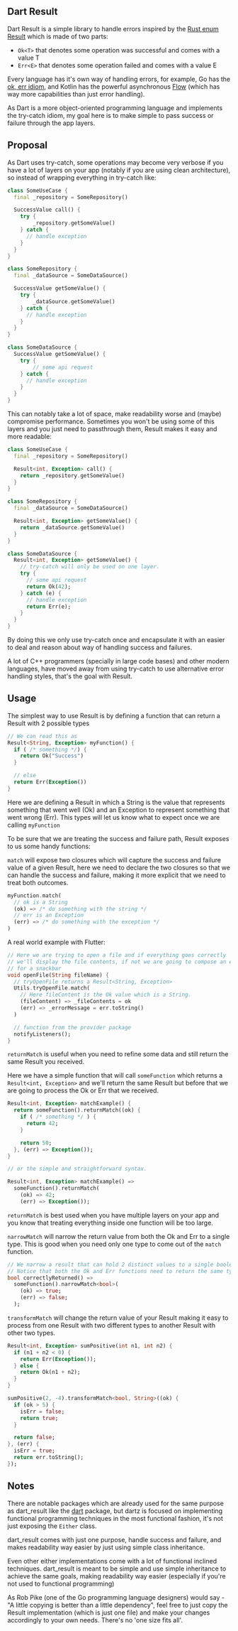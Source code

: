 ## Dart Result
Dart Result is a simple library to handle errors inspired by the [Rust enum Result](https://doc.rust-lang.org/std/result/) which is made of two parts:
- `Ok<T>` that denotes some operation was successful and comes with a value T
- `Err<E>` that denotes some operation failed and comes with a value E

Every language has it's own way of handling errors, for example, Go has the [ok, err idiom](https://go.dev/blog/error-handling-and-go), and Kotlin has the powerful asynchronous [Flow](https://kotlinlang.org/docs/flow.html#transparent-catch) (which has way more capabilities than just error handling).

As Dart is a more object-oriented programming language and implements the try-catch idiom, my goal here is to make simple to pass success or failure through the app layers.

## Proposal
As Dart uses try-catch, some operations may become very verbose if you have a lot of layers on your app (notably if you are using clean architecture), so instead of wrapping everything in try-catch like:

```dart
class SomeUseCase {
  final _repository = SomeRepository()

  SuccessValue call() {
    try {
        _repository.getSomeValue()
    } catch {
      // handle exception
    }
  }
}

class SomeRepository {
  final _dataSource = SomeDataSource()

  SuccessValue getSomeValue() {
    try {
        _dataSource.getSomeValue()
    } catch {
      // handle exception
    }
  }
}

class SomeDataSource {
  SuccessValue getSomeValue() {
    try {
        // some api request
    } catch {
      // handle exception
    }
  }
}
```

This can notably take a lot of space, make readability worse and (maybe) compromise performance. Sometimes you won't be using some of this layers and you just need to passthrough them, Result makes it easy and more readable:

```dart
class SomeUseCase {
  final _repository = SomeRepository()

  Result<int, Exception> call() {
    return _repository.getSomeValue()
  }
}

class SomeRepository {
  final _dataSource = SomeDataSource()

  Result<int, Exception> getSomeValue() {
    return _dataSource.getSomeValue()
  }
}

class SomeDataSource {
  Result<int, Exception> getSomeValue() {
    // try-catch will only be used on one layer.
    try {
      // some api request
      return Ok(42);
    } catch (e) {
      // handle exception
      return Err(e);
    }
  }
}
```

By doing this we only use try-catch once and encapsulate it with an easier to deal and reason about way of handling success and failures. 

A lot of C++ programmers (specially in large code bases) and other modern languages, have moved away from using try-catch to use alternative error handling styles, that's the goal with Result.

## Usage
The simplest way to use Result is by defining a function that can return a Result with 2 possible types

```dart
// We can read this as
Result<String, Exception> myFunction() {
  if ( /* something */) {
    return Ok("Success")
  }

  // else
  return Err(Exception())
}
```
Here we are defining a Result in which a String is the value that represents something that went well (Ok) and an Exception to represent something that went wrong (Err).
This types will let us know what to expect once we are calling `myFunction`

To be sure that we are treating the success and failure path, Result exposes to us some handy functions:

`match` will expose two closures which will capture the success and failure value of a given Result, here we need to declare the two closures so that we can handle the success and failure, making it more explicit that we need to treat both outcomes.

```dart
myFunction.match(
  // ok is a String
  (ok) => /* do something with the string */
  // err is an Exception
  (err) => /* do something with the exception */
)
```
A real world example with Flutter:

```dart
// Here we are trying to open a file and if everything goes correctly 
// we'll display the file contents, if not we are going to compose an error message
// for a snackbar
void openFile(String fileName) {
  // tryOpenFile returns a Result<String, Exception>
  Utils.tryOpenFile.match(
    // Here fileContent is the Ok value which is a String.
    (fileContent) => _fileContents = ok
    (err) => _errorMessage = err.toString()
  )

  // function from the provider package
  notifyListeners();
}
```

`returnMatch` is useful when you need to refine some data and still return the same Result you received.

Here we have a simple function that will call `someFunction` which returns a `Result<int, Exception>` and we'll return the same Result but before that we are going to process the Ok or Err that we received.
```dart
Result<int, Exception> matchExample() {
  return someFunction().returnMatch((ok) {
    if ( /* something */ ) {
      return 42;
    }

    return 50;
  }, (err) => Exception());
}

// or the simple and straightforward syntax.

Result<int, Exception> matchExample() =>
  someFunction().returnMatch(
    (ok) => 42;
    (err) => Exception());
```

`returnMatch` is best used when you have multiple layers on your app and you know that treating everything inside one function will be too large.


`narrowMatch` will narrow the return value from both the Ok and Err to a single type. This is good when you need only one type to come out of the `match` function.

```dart
// We narrow a result that can hold 2 distinct values to a single boolean.
// Notice that both the Ok and Err functions need to return the same type.
bool correctlyReturned() =>
  someFunction().narrowMatch<bool>(
    (ok) => true;
    (err) => false;
  );
```

`transformMatch` will change the return value of your Result making it easy to process from one Result with two different types to another Result with other two types.

```dart
Result<int, Exception> sumPositive(int n1, int n2) {
  if (n1 + n2 < 0) {
    return Err(Exception());
  } else {
    return Ok(n1 + n2);
  }
}

sumPositive(2, -4).transformMatch<bool, String>((ok) {
  if (ok > 5) {
    isErr = false;
    return true;
  }

  return false;
}, (err) {
  isErr = true;
  return err.toString();
});
```

## Notes
There are notable packages which are already used for the same purpose as dart_result like the [dart](https://pub.dev/packages/dartz) package, but dartz is focused on implementing functional programming techniques in the most functional fashion, it's not just exposing the `Either` class. 

dart_result comes with just one purpose, handle success and failure, and makes readability way easier by just using simple class inheritance. 

Even other either implementations come with a lot of functional inclined techniques. dart_result is meant to be simple and use simple inheritance to achieve the same goals, making readability way easier (especially if you're not used to functional programming)

As Rob Pike (one of the Go programming language designers) would say - "A little copying is better than a little dependency", feel free to just copy the Result implementation (which is just one file) and make your changes accordingly to your own needs. There's no 'one size fits all'.
